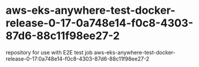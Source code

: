 # aws-eks-anywhere-test-docker-release-0-17-0a748e14-f0c8-4303-87d6-88c11f98ee27-2
repository for use with E2E test job aws-eks-anywhere-test-docker-release-0-17:0a748e14-f0c8-4303-87d6-88c11f98ee27-2
